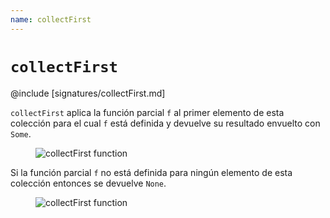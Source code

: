 ```yaml
---
name: collectFirst
---
```


# `collectFirst`

@include [signatures/collectFirst.md]

`collectFirst` aplica la función parcial `f` al primer elemento de esta colección para el cual `f` está definida y devuelve su resultado envuelto con `Some`.

<figure class="diagram">
  <img src="../images/collectFirst.svg" alt="collectFirst function">
  <!-- <figcaption class="diagram-desc"></figcaption> -->
</figure>

Si la función parcial `f` no está definida para ningún elemento de esta colección entonces se devuelve `None`.

<figure class="diagram">
  <img src="../images/collectFirst.2.svg" alt="collectFirst function">
  <!-- <figcaption class="diagram-desc"></figcaption> -->
</figure>
